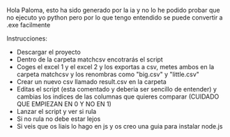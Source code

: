 Hola Paloma, esto ha sido generado por la ia y no lo he podido probar que no ejecuto yo python pero por lo que tengo entendido se puede convertir a .exe facilmente

Instrucciones:

- Descargar el proyecto
- Dentro de la carpeta matchcsv encotrarás el script
- Coges el excel 1 y el excel 2 y los exportas a csv, metes ambos en la carpeta matchcsv y los renombras como "big.csv" y "little.csv"
- Crear un nuevo csv llamado result.csv en la carpeta
- Editas el script (esta comentado y deberia ser sencillo de entender) y cambias los indices de las columnas que quieres comparar (CUIDADO QUE EMPIEZAN EN 0 Y NO EN 1)
- Lanzar el script y ver si rula
- Si no rula no debe estar lejos
- Si veis que os liais lo hago en js y os creo una guia para instalar node.js
